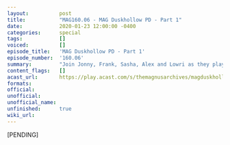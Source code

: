 ```yaml
---
layout:          post
title:           "MAG160.06 - MAG Duskhollow PD - Part 1"
date:            2020-01-23 12:00:00 -0400
categories:      special
tags:            []
voiced:          []
episode_title:   'MAG Duskhollow PD - Part 1'
episode_number:  '160.06'
summary:         "Join Jonny, Frank, Sasha, Alex and Lowri as they play MacGuffin & Co's original TTRPG 'Duskhollow PD'<br/><br/>In this first episode of 3 we meet a team of likely cops whose task it is to solve completely normal crimes..."
content_flags:   []
acast_url:       https://play.acast.com/s/themagnusarchives/magduskhollowpd-part1
formats:         
official:        
unofficial:      
unofficial_name: 
unfinished:      true
wiki_url:        
---
```


[PENDING]